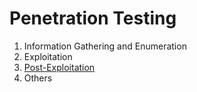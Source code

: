 # Penetration Testing

1. Information Gathering and Enumeration
2. Exploitation
3. [Post-Exploitation](/Post%20Exploitation/README.md)
4. Others

